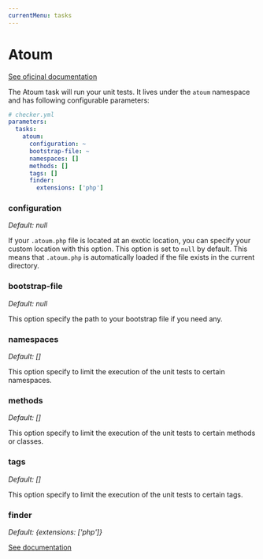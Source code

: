 ```yaml
---
currentMenu: tasks
---
```


# Atoum

[See oficinal documentation](http://atoum.org/)

The Atoum task will run your unit tests.
It lives under the `atoum` namespace and has following configurable parameters:

```yml
# checker.yml
parameters:
  tasks:
    atoum:
      configuration: ~
      bootstrap-file: ~
      namespaces: []
      methods: []
      tags: []
      finder:
        extensions: ['php']
```

### configuration

*Default: null*

If your `.atoum.php` file is located at an exotic location,
you can specify your custom location with this option.
This option is set to `null` by default. 
This means that `.atoum.php` is automatically loaded
if the file exists in the current directory.

### bootstrap-file

*Default: null*

This option specify the path to your bootstrap file if you need any.

### namespaces

*Default: []*

This option specify to limit the execution of the unit tests to certain namespaces.

### methods

*Default: []*

This option specify to limit the execution of the unit tests to certain methods or classes.

### tags

*Default: []*

This option specify to limit the execution of the unit tests to certain tags.

### finder

*Default: {extensions: ['php']}*

[See documentation](../tasks.md#finder)
